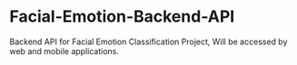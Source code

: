# Facial-Emotion-Backend-API
Backend API for Facial Emotion Classification Project, Will be accessed by web and mobile applications.
